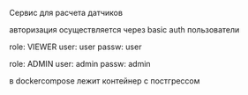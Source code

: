 Сервис для расчета датчиков


авторизация осуществляется через basic auth 
пользователи 

role: VIEWER 
user: user
passw: user

role: ADMIN
user: admin
passw: admin

в dockercompose лежит контейнер с постгрессом
